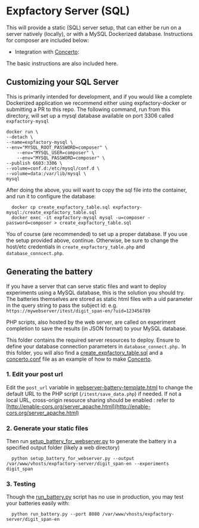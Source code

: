 # Expfactory Server (SQL)

This will provide a static (SQL) server setup, that can either be run on a server natively (locally), or with a MySQL Dockerized database. Instructions for composer are included below:

- Integration with [Concerto](https://github.com/campsych/concerto-platform/wiki):

The basic instructions are also included here.


## Customizing your SQL Server
This is primarily intended for development, and if you would like a complete Dockerized application we recommend either using expfactory-docker or submitting a PR to this repo.  The following command, run from this directory, will set up a mysql database available on port 3306 called `expfactory-mysql`

	docker run \
	--detach \
	--name=expfactory-mysql \
	--env="MYSQL_ROOT_PASSWORD=composer" \
        --env="MYSQL_USER=composer" \
        --env="MYSQL_PASSWORD=composer" \
	--publish 6603:3306 \
	--volume=conf.d:/etc/mysql/conf.d \
	--volume=data:/var/lib/mysql \
	mysql

After doing the above, you will want to copy the sql file into the container, and run it to configure the database:


      docker cp create_expfactory_table.sql expfactory-mysql:/create_expfactory_table.sql
      docker exec -it expfactory-mysql mysql -u=composer -password=composer > create_expfactory_table.sql

You of course (are recommended) to set up a proper database. If you use the setup provided above, continue. Otherwise, be sure to change the host/etc credentials in `create_expfactory_table.php` and `database_conncect.php`.


## Generating the battery
If you have a server that can serve static files and want to deploy experiments using a MySQL database, this is the solution you should try. The batteries themselves are stored as static html files with a uid parameter in the query string to pass the subject id: e.g. `https://mywebserver/itest/digit_span-en/?uid=123456789`

PHP scripts, also hosted by the web server, are called on experiment completion to save the results (in JSON format) to your MySQL database.

This folder contains the required server resources to deploy.
Ensure to define your database connection parameters in `database_connect.php.`
In this folder, you will also find a [create_expfactory_table.sql](create_expfactory_table.sql) and a [concerto.conf](concerto.conf) file as an example of how to make [Concerto](https://github.com/campsych/concerto-platform/wiki).

### 1. Edit your post url
Edit the `post_url` variable in [webserver-battery-template.html](templates/webserver-battery-template.html) to change the default URL to the PHP script (`/itest/save_data.php`) if needed. If not a local URL, cross-origin resource sharing should be enabled : refer to [http://enable-cors.org/server_apache.html](http://enable-cors.org/server_apache.html)

### 2. Generate your static files
Then run [setup_battery_for_webserver.py](setup_battery_for_webserver.py) to generate the battery in a specified output folder (likely a web directory)


      python setup_battery_for_webserver.py --output /var/www/vhosts/expfactory-server/digit_span-en --experiments digit_span


### 3. Testing
Though the [run_battery.py](run_battery.py) script has no use in production, you may test your batteries easily with:


      python run_battery.py --port 8080 /var/www/vhosts/expfactory-server/digit_span-en
